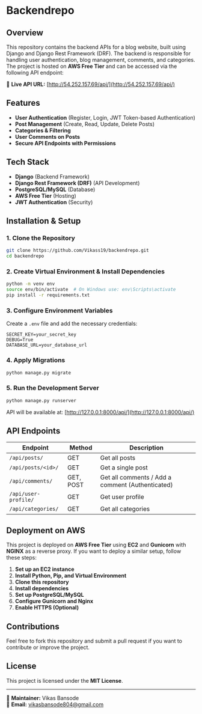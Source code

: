 # Backendrepo

## Overview
This repository contains the backend APIs for a blog website, built using Django and Django Rest Framework (DRF). The backend is responsible for handling user authentication, blog management, comments, and categories. The project is hosted on **AWS Free Tier** and can be accessed via the following API endpoint:

🔗 **Live API URL:** [http://54.252.157.69/api/](http://54.252.157.69/api/)

## Features
- **User Authentication** (Register, Login, JWT Token-based Authentication)
- **Post Management** (Create, Read, Update, Delete Posts)
- **Categories & Filtering**
- **User Comments on Posts**
- **Secure API Endpoints with Permissions**

## Tech Stack
- **Django** (Backend Framework)
- **Django Rest Framework (DRF)** (API Development)
- **PostgreSQL/MySQL** (Database)
- **AWS Free Tier** (Hosting)
- **JWT Authentication** (Security)

## Installation & Setup
### 1. Clone the Repository
```bash
git clone https://github.com/Vikass19/backendrepo.git
cd backendrepo
```

### 2. Create Virtual Environment & Install Dependencies
```bash
python -m venv env
source env/bin/activate  # On Windows use: env\Scripts\activate
pip install -r requirements.txt
```

### 3. Configure Environment Variables
Create a `.env` file and add the necessary credentials:
```
SECRET_KEY=your_secret_key
DEBUG=True
DATABASE_URL=your_database_url
```

### 4. Apply Migrations
```bash
python manage.py migrate
```

### 5. Run the Development Server
```bash
python manage.py runserver
```
API will be available at: [http://127.0.0.1:8000/api/](http://127.0.0.1:8000/api/)

## API Endpoints
| Endpoint | Method | Description |
|----------|--------|-------------|
| `/api/posts/` | GET | Get all posts |
| `/api/posts/<id>/` | GET | Get a single post |
| `/api/comments/` | GET, POST | Get all comments / Add a comment (Authenticated) |
| `/api/user-profile/` | GET | Get user profile |
| `/api/categories/` | GET | Get all categories |

## Deployment on AWS
This project is deployed on **AWS Free Tier** using **EC2** and **Gunicorn** with **NGINX** as a reverse proxy. If you want to deploy a similar setup, follow these steps:

1. **Set up an EC2 instance**
2. **Install Python, Pip, and Virtual Environment**
3. **Clone this repository**
4. **Install dependencies**
5. **Set up PostgreSQL/MySQL**
6. **Configure Gunicorn and Nginx**
7. **Enable HTTPS (Optional)**

## Contributions
Feel free to fork this repository and submit a pull request if you want to contribute or improve the project.

## License
This project is licensed under the **MIT License**.

---

📌 **Maintainer:** Vikas Bansode  
📧 **Email:** vikasbansode804@gmail.com

